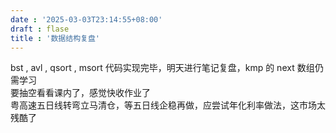 ```yaml
---
date : '2025-03-03T23:14:55+08:00'
draft : flase
title : '数据结构复盘'
---
```


bst , avl , qsort , msort 代码实现完毕，明天进行笔记复盘，kmp 的 next 数组仍需学习  
要抽空看看课内了，感觉快收作业了  
粤高速五日线转弯立马清仓，等五日线企稳再做，应尝试年化利率做法，这市场太残酷了  
